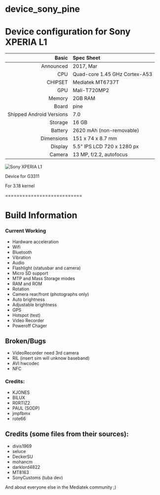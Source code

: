 # device_sony_pine

Device configuration for Sony XPERIA L1
========================================

Basic   | Spec Sheet
-------:|:-------------------------
Announced | 2017, Mar
CPU     | Quad-core 1.45 GHz Cortex-A53
CHIPSET | Mediatek MT6737T
GPU     | Mali-T720MP2
Memory  | 2GB RAM
Board   | pine
Shipped Android Versions | 7.0
Storage | 16 GB
Battery | 2620 mAh (non-removable)
Dimensions | 151 x 74 x 8.7 mm
Display | 5.5" IPS LCD 720 x 1280 px
Camera  | 13 MP, f/2.2, autofocus

![Sony XPERIA L1](https://fdn2.gsmarena.com/vv/pics/sony/sony-xperia-l1-0.jpg)

Device for G3311

For 3.18 kernel

===========================

# Build Information

### Current Working
 * Hardware acceleration
 * Wifi
 * Bluetooth
 * Vibration
 * Audio
 * Flashlight (statusbar and camera)
 * Micro SD support
 * MTP and Mass Storage modes
 * RAM and ROM
 * Rotation
 * Camera rear/front (photographs only)
 * Auto brightness
 * Adjustable brightness
 * GPS
 * Hotspot (test)
 * Video Recorder
 * Poweroff Chager

 ## Broken/Bugs
 * VideoRecorder need 3rd camera
 * RIL (insert sim will unknow baseband)
 * AVI hwcodec
 * NFC

### Credits:
  - KJONES
  - BILUX
  - R0RTIZ2
  - PAUL (SODP)
  - jmpfbmx
  - rote66

  
## Credits (some files from their sources):
  - divis1969
  - seluce
  - DeckerSU
  - mohancm
  - darklord4822
  - MT8163
  - SonyCustoms (tuba dev)
  
And about everyone else in the Mediatek community ;)  

